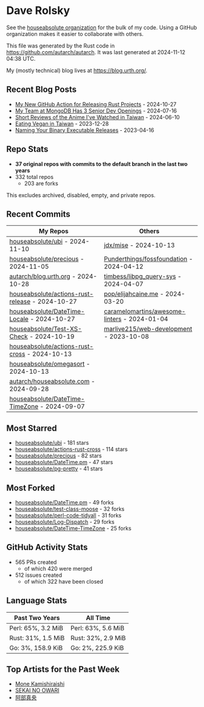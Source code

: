
# Dave Rolsky

See the [houseabsolute organization](https://github.com/houseabsolute) for the
bulk of my code. Using a GitHub organization makes it easier to collaborate
with others.

This file was generated by the Rust code in
https://github.com/autarch/autarch. It was last generated at 2024-11-12 04:38 UTC.

My (mostly technical) blog lives at https://blog.urth.org/.

## Recent Blog Posts

- [My New GitHub Action for Releasing Rust Projects](https://blog.urth.org/2024/10/27/my-new-github-action-for-releasing-rust-projects/) - 2024-10-27
- [My Team at MongoDB Has 3 Senior Dev Openings](https://blog.urth.org/2024/07/16/my-team-at-mongodb-has-3-senior-dev-openings/) - 2024-07-16
- [Short Reviews of the Anime I&#39;ve Watched in Taiwan](https://blog.urth.org/2024/06/10/short-reviews-of-the-anime-i-ve-watched-in-taiwan/) - 2024-06-10
- [Eating Vegan in Taiwan](https://blog.urth.org/2023/12/28/eating-vegan-in-taiwan/) - 2023-12-28
- [Naming Your Binary Executable Releases](https://blog.urth.org/2023/04/16/naming-your-binary-executable-releases/) - 2023-04-16


## Repo Stats
- **37 original repos with commits to the default branch in the last two years**
- 332 total repos
  - 203 are forks

This excludes archived, disabled, empty, and private repos.

## Recent Commits
| My Repos | Others |
|----------|--------|
| [houseabsolute/ubi](https://github.com/houseabsolute/ubi) - 2024-11-10              | [jdx/mise](https://github.com/jdx/mise) - 2024-10-13                |
| [houseabsolute/precious](https://github.com/houseabsolute/precious) - 2024-11-05              | [Punderthings/fossfoundation](https://github.com/Punderthings/fossfoundation) - 2024-04-12                |
| [autarch/blog.urth.org](https://github.com/autarch/blog.urth.org) - 2024-10-28              | [timbess/libpg_query-sys](https://github.com/timbess/libpg_query-sys) - 2024-04-07                |
| [houseabsolute/actions-rust-release](https://github.com/houseabsolute/actions-rust-release) - 2024-10-27              | [pop/elijahcaine.me](https://github.com/pop/elijahcaine.me) - 2024-03-20                |
| [houseabsolute/DateTime-Locale](https://github.com/houseabsolute/DateTime-Locale) - 2024-10-27              | [caramelomartins/awesome-linters](https://github.com/caramelomartins/awesome-linters) - 2024-01-04                |
| [houseabsolute/Test-XS-Check](https://github.com/houseabsolute/Test-XS-Check) - 2024-10-19              | [marlive215/web-development](https://github.com/marlive215/web-development) - 2023-10-08                |
| [houseabsolute/actions-rust-cross](https://github.com/houseabsolute/actions-rust-cross) - 2024-10-13              |                 |
| [houseabsolute/omegasort](https://github.com/houseabsolute/omegasort) - 2024-10-13              |                 |
| [autarch/houseabsolute.com](https://github.com/autarch/houseabsolute.com) - 2024-09-28              |                 |
| [houseabsolute/DateTime-TimeZone](https://github.com/houseabsolute/DateTime-TimeZone) - 2024-09-07              |                 |


## Most Starred
- [houseabsolute/ubi](https://github.com/houseabsolute/ubi) - 181 stars
- [houseabsolute/actions-rust-cross](https://github.com/houseabsolute/actions-rust-cross) - 114 stars
- [houseabsolute/precious](https://github.com/houseabsolute/precious) - 82 stars
- [houseabsolute/DateTime.pm](https://github.com/houseabsolute/DateTime.pm) - 47 stars
- [houseabsolute/pg-pretty](https://github.com/houseabsolute/pg-pretty) - 41 stars


## Most Forked
- [houseabsolute/DateTime.pm](https://github.com/houseabsolute/DateTime.pm) - 49 forks
- [houseabsolute/test-class-moose](https://github.com/houseabsolute/test-class-moose) - 32 forks
- [houseabsolute/perl-code-tidyall](https://github.com/houseabsolute/perl-code-tidyall) - 31 forks
- [houseabsolute/Log-Dispatch](https://github.com/houseabsolute/Log-Dispatch) - 29 forks
- [houseabsolute/DateTime-TimeZone](https://github.com/houseabsolute/DateTime-TimeZone) - 25 forks


## GitHub Activity Stats
- 565 PRs created
  - of which 420 were merged
- 512 issues created
  - of which 322 have been closed

## Language Stats
| Past Two Years        | All Time                |
|-----------------------|-------------------------|
| Perl: 65%, 3.2 MiB              | Perl: 63%, 5.6 MiB                |
| Rust: 31%, 1.5 MiB              | Rust: 32%, 2.9 MiB                |
| Go: 3%, 158.9 KiB              | Go: 2%, 225.9 KiB                |


## Top Artists for the Past Week
* [Mone Kamishiraishi](https://musicbrainz.org/search?query=Mone%20Kamishiraishi&amp;type=artist&amp;method=indexed)
* [SEKAI NO OWARI](https://musicbrainz.org/artist/d9dbfe6a-8346-4337-8614-fe96aab63927)
* [阿部真央](https://musicbrainz.org/artist/a00aefd8-ace1-483f-bba5-63f16cbce0f7)

